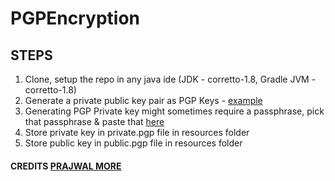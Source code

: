 # PGPEncryption
## STEPS
1. Clone, setup the repo in any java ide (JDK - corretto-1.8, Gradle JVM - corretto-1.8)
2. Generate a private public key pair as PGP Keys - [example](https://pgptool.org/)
3. Generating PGP Private key might sometimes require a passphrase, pick that passphrase & paste that [here](https://github.com/vagishYagnik87/PGPEncryption/edit/master/src/main/java/controller/BaseController.java)
4. Store private key in private.pgp file in resources folder
5. Store public key in public.pgp file in resources folder


#### CREDITS [PRAJWAL MORE](https://github.com/prjwl16)
